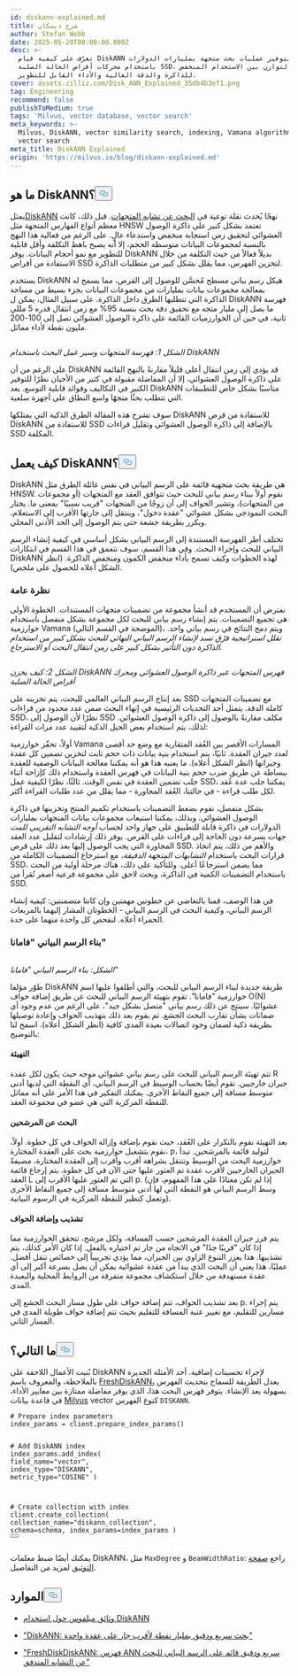 ```yaml
---
id: diskann-explained.md
title: شرح ديسكان
author: Stefan Webb
date: 2025-05-20T00:00:00.000Z
desc: >-
  تعرّف على كيفية قيام DiskANN بتوفير عمليات بحث متجهة بمليارات الدولارات
  باستخدام محركات أقراص الحالة الصلبة SSD، وتحقيق التوازن بين الاستخدام المنخفض
  للذاكرة والدقة العالية والأداء القابل للتطوير.
cover: assets.zilliz.com/Disk_ANN_Explained_35db4b3ef1.png
tag: Engineering
recommend: false
publishToMedium: true
tags: 'Milvus, vector database, vector search'
meta_keywords: >-
  Milvus, DiskANN, vector similarity search, indexing, Vamana algorithm, disk
  vector search
meta_title: DiskANN Explained
origin: 'https://milvus.io/blog/diskann-explained.md'
---
```

<h2 id="What-is-DiskANN" class="common-anchor-header">ما هو DiskANN؟<button data-href="#What-is-DiskANN" class="anchor-icon" translate="no">
      <svg translate="no"
        aria-hidden="true"
        focusable="false"
        height="20"
        version="1.1"
        viewBox="0 0 16 16"
        width="16"
      >
        <path
          fill="#0092E4"
          fill-rule="evenodd"
          d="M4 9h1v1H4c-1.5 0-3-1.69-3-3.5S2.55 3 4 3h4c1.45 0 3 1.69 3 3.5 0 1.41-.91 2.72-2 3.25V8.59c.58-.45 1-1.27 1-2.09C10 5.22 8.98 4 8 4H4c-.98 0-2 1.22-2 2.5S3 9 4 9zm9-3h-1v1h1c1 0 2 1.22 2 2.5S13.98 12 13 12H9c-.98 0-2-1.22-2-2.5 0-.83.42-1.64 1-2.09V6.25c-1.09.53-2 1.84-2 3.25C6 11.31 7.55 13 9 13h4c1.45 0 3-1.69 3-3.5S14.5 6 13 6z"
        ></path>
      </svg>
    </button></h2><p>يمثل<a href="https://github.com/microsoft/DiskANN">DiskANN</a> نهجًا يُحدث نقلة نوعية في <a href="https://zilliz.com/learn/vector-similarity-search">البحث عن تشابه المتجهات</a>. قبل ذلك، كانت معظم أنواع الفهارس المتجهة مثل HNSW تعتمد بشكل كبير على ذاكرة الوصول العشوائي لتحقيق زمن استجابة منخفض واستدعاء عالٍ. على الرغم من فعالية هذا النهج بالنسبة لمجموعات البيانات متوسطة الحجم، إلا أنه يصبح باهظ التكلفة وأقل قابلية للتطوير مع نمو أحجام البيانات. يوفر DiskANN بديلاً فعالاً من حيث التكلفة من خلال الاستفادة من أقراص SSD لتخزين الفهرس، مما يقلل بشكل كبير من متطلبات الذاكرة.</p>
<p>يستخدم DiskANN هيكل رسم بياني مسطح مُحسَّن للوصول إلى القرص، مما يسمح له بمعالجة مجموعات بيانات بمليارات من مجموعات البيانات بجزء بسيط من مساحة الذاكرة التي تتطلبها الطرق داخل الذاكرة. على سبيل المثال، يمكن ل DiskANN فهرسة ما يصل إلى مليار متجه مع تحقيق دقة بحث بنسبة 95% مع زمن انتقال قدره 5 مللي ثانية، في حين أن الخوارزميات القائمة على ذاكرة الوصول العشوائي تصل إلى 100-200 مليون نقطة لأداء مماثل.</p>
<p>
  <span class="img-wrapper">
    <img translate="no" src="https://assets.zilliz.com/Vector_indexing_and_search_workflow_with_Disk_ANN_41cdf33652.png" alt="" class="doc-image" id="" />
    <span></span>
  </span>
</p>
<p><em>الشكل 1: فهرسة المتجهات وسير عمل البحث باستخدام DiskANN</em></p>
<p>على الرغم من أن DiskANN قد يؤدي إلى زمن انتقال أعلى قليلاً مقارنةً بالنهج القائمة على ذاكرة الوصول العشوائي، إلا أن المفاضلة مقبولة في كثير من الأحيان نظرًا للتوفير الكبير في التكاليف وفوائد قابلية التوسع. يعد DiskANN مناسبًا بشكل خاص للتطبيقات التي تتطلب بحثًا متجهًا واسع النطاق على أجهزة سلعية.</p>
<p>سوف تشرح هذه المقالة الطرق الذكية التي يمتلكها DiskANN للاستفادة من قرص DiskANN للاستفادة من SSD بالإضافة إلى ذاكرة الوصول العشوائي وتقليل قراءات SSD المكلفة.</p>
<h2 id="How-Does-DiskANN-Work" class="common-anchor-header">كيف يعمل DiskANN؟<button data-href="#How-Does-DiskANN-Work" class="anchor-icon" translate="no">
      <svg translate="no"
        aria-hidden="true"
        focusable="false"
        height="20"
        version="1.1"
        viewBox="0 0 16 16"
        width="16"
      >
        <path
          fill="#0092E4"
          fill-rule="evenodd"
          d="M4 9h1v1H4c-1.5 0-3-1.69-3-3.5S2.55 3 4 3h4c1.45 0 3 1.69 3 3.5 0 1.41-.91 2.72-2 3.25V8.59c.58-.45 1-1.27 1-2.09C10 5.22 8.98 4 8 4H4c-.98 0-2 1.22-2 2.5S3 9 4 9zm9-3h-1v1h1c1 0 2 1.22 2 2.5S13.98 12 13 12H9c-.98 0-2-1.22-2-2.5 0-.83.42-1.64 1-2.09V6.25c-1.09.53-2 1.84-2 3.25C6 11.31 7.55 13 9 13h4c1.45 0 3-1.69 3-3.5S14.5 6 13 6z"
        ></path>
      </svg>
    </button></h2><p>DiskANN هي طريقة بحث متجهية قائمة على الرسم البياني في نفس عائلة الطرق مثل HNSW. نقوم أولاً ببناء رسم بياني للبحث حيث تتوافق العقد مع المتجهات (أو مجموعات من المتجهات)، وتشير الحواف إلى أن زوجًا من المتجهات "قريب نسبيًا" بمعنى ما. يختار البحث النموذجي بشكل عشوائي "عقدة دخول"، وينتقل إلى جارتها الأقرب إلى الاستعلام، ويكرر بطريقة جشعة حتى يتم الوصول إلى الحد الأدنى المحلي.</p>
<p>تختلف أطر الفهرسة المستندة إلى الرسم البياني بشكل أساسي في كيفية إنشاء الرسم البياني للبحث وإجراء البحث. وفي هذا القسم، سوف نتعمق في هذا القسم في ابتكارات DiskANN لهذه الخطوات وكيف تسمح بأداء منخفض الكمون ومنخفض الذاكرة. (انظر الشكل أعلاه للحصول على ملخص).</p>
<h3 id="An-Overview" class="common-anchor-header">نظرة عامة</h3><p>نفترض أن المستخدم قد أنشأ مجموعة من تضمينات متجهات المستندات. الخطوة الأولى هي تجميع التضمينات. يتم إنشاء رسم بياني للبحث لكل مجموعة بشكل منفصل باستخدام خوارزمية Vamana (الموضحة في القسم التالي)، ويتم دمج النتائج في رسم بياني واحد. <em>تقلل استراتيجية فرّق تسد لإنشاء الرسم البياني النهائي للبحث بشكل كبير من استخدام الذاكرة دون التأثير بشكل كبير على زمن انتقال البحث أو الاسترجاع.</em></p>
<p>
  <span class="img-wrapper">
    <img translate="no" src="https://assets.zilliz.com/How_Disk_ANN_stores_vector_index_across_RAM_and_SSD_d6564b087f.jpg" alt="" class="doc-image" id="" />
    <span></span>
  </span>
</p>
<p><em>الشكل 2: كيف يخزن DiskANN فهرس المتجهات عبر ذاكرة الوصول العشوائي ومحرك أقراص الحالة الصلبة</em></p>
<p>بعد إنتاج الرسم البياني العالمي للبحث، يتم تخزينه على SSD مع تضمينات المتجهات كاملة الدقة. يتمثل أحد التحديات الرئيسية في إنهاء البحث ضمن عدد محدود من قراءات SSD، نظرًا لأن الوصول إلى SSD مكلف مقارنةً بالوصول إلى ذاكرة الوصول العشوائي. لذلك، يتم استخدام بعض الحيل الذكية لتقييد عدد مرات القراءة:</p>
<p>أولاً، تحفّز خوارزمية Vamana المسارات الأقصر بين العُقد المتقاربة مع وضع حد أقصى لعدد جيران العقدة. ثانيًا، يتم استخدام بنية بيانات ذات حجم ثابت لتخزين تضمين كل عقدة وجيرانها (انظر الشكل أعلاه). ما يعنيه هذا هو أنه يمكننا معالجة البيانات الوصفية للعقدة ببساطة عن طريق ضرب حجم بنية البيانات في فهرس العقدة واستخدام ذلك كإزاحة أثناء جلب تضمين العقدة في نفس الوقت. ثالثًا، نظرًا لكيفية عمل SSD، يمكننا جلب عدة عُقد لكل طلب قراءة - في حالتنا، العُقد المجاورة - مما يقلل من عدد طلبات القراءة أكثر.</p>
<p>بشكل منفصل، نقوم بضغط التضمينات باستخدام تكميم المنتج وتخزينها في ذاكرة الوصول العشوائي. وبذلك، يمكننا استيعاب مجموعات بيانات المتجهات بمليارات الدولارات في ذاكرة قابلة للتطبيق على جهاز واحد لحساب <em>أوجه التشابه التقريبي للمت</em> جهات بسرعة دون الحاجة إلى قراءات على القرص. يوفر ذلك إرشادات لتقليل عدد العقد المجاورة التي يجب الوصول إليها بعد ذلك على قرص SSD. والأهم من ذلك، يتم اتخاذ قرارات البحث باستخدام <em>التشابهات المت</em>جهة <em>الدقيقة،</em> مع استرجاع التضمينات الكاملة من SSD، مما يضمن استرجاعًا أعلى. وللتأكيد على ذلك، هناك مرحلة أولية من البحث باستخدام التضمينات الكمية في الذاكرة، وبحث لاحق على مجموعة فرعية أصغر تُقرأ من SSD.</p>
<p>في هذا الوصف، قمنا بالتغاضي عن خطوتين مهمتين وإن كانتا متضمنتين: كيفية إنشاء الرسم البياني، وكيفية البحث في الرسم البياني - الخطوتان المشار إليهما بالمربعات الحمراء أعلاه. لنفحص كل واحدة منهما على حدة.</p>
<h3 id="Vamana-Graph-Construction" class="common-anchor-header">بناء الرسم البياني "فامانا"</h3><p>
  <span class="img-wrapper">
    <img translate="no" src="https://assets.zilliz.com/Vamana_Graph_Construction_ecb4dab839.jpg" alt="" class="doc-image" id="" />
    <span></span>
  </span>
</p>
<p><em>الشكل: بناء الرسم البياني "فامانا"</em></p>
<p>طوّر مؤلفا DiskANN طريقة جديدة لبناء الرسم البياني للبحث، والتي أطلقوا عليها اسم خوارزمية "فامانا". تقوم بتهيئة الرسم البياني للبحث عن طريق إضافة حواف O(N) عشوائيًا. سينتج عن ذلك رسم بياني "متصل بشكل جيد"، على الرغم من عدم وجود أي ضمانات بشأن تقارب البحث الجشع. ثم يقوم بعد ذلك بتهذيب الحواف وإعادة توصيلها بطريقة ذكية لضمان وجود اتصالات بعيدة المدى كافية (انظر الشكل أعلاه). اسمح لنا بالتوضيح:</p>
<h4 id="Initialization" class="common-anchor-header">التهيئة</h4><p>تتم تهيئة الرسم البياني للبحث على رسم بياني عشوائي موجه حيث يكون لكل عقدة R جيران خارجيين. نقوم أيضًا بحساب الوسيط في الرسم البياني، أي النقطة التي لديها أدنى متوسط مسافة إلى جميع النقاط الأخرى. يمكنك التفكير في هذا الأمر على أنه مماثل للنقطة المركزية التي هي عضو في مجموعة العقد.</p>
<h4 id="Search-for-Candidates" class="common-anchor-header">البحث عن المرشحين</h4><p>بعد التهيئة نقوم بالتكرار على العُقد، حيث نقوم بإضافة وإزالة الحواف في كل خطوة. أولاً، نقوم بتشغيل خوارزمية بحث على العقدة المختارة، p، لتوليد قائمة بالمرشحين. تبدأ خوارزمية البحث من الوسيط وتتنقل بشراهة أقرب وأقرب إلى العقدة المختارة، مضيفةً الجيران الخارجيين لأقرب عقدة تم العثور عليها حتى الآن في كل خطوة. يتم إرجاع قائمة العقد L التي تم العثور عليها الأقرب إلى p. (إذا لم تكن معتادًا على هذا المفهوم، فإن وسط الرسم البياني هو النقطة التي لها أدنى متوسط مسافة إلى جميع النقاط الأخرى وتعمل كنظير للنقطة المركزية في الرسوم البيانية).</p>
<h4 id="Pruning-and-Adding-Edges" class="common-anchor-header">تشذيب وإضافة الحواف</h4><p>يتم فرز جيران العقدة المرشحين حسب المسافة، ولكل مرشح، تتحقق الخوارزمية مما إذا كان "قريبًا جدًا" في الاتجاه من جار تم اختياره بالفعل. إذا كان الأمر كذلك، يتم تشذيبها. هذا يعزز التنوع الزاوي بين الجيران، مما يؤدي تجريبياً إلى خصائص تنقل أفضل. عمليًا، هذا يعني أن البحث الذي يبدأ من عقدة عشوائية يمكن أن يصل بسرعة أكبر إلى أي عقدة مستهدفة من خلال استكشاف مجموعة متفرقة من الروابط المحلية والبعيدة المدى.</p>
<p>بعد تشذيب الحواف، تتم إضافة حواف على طول مسار البحث الجشع إلى p. يتم إجراء مسارين للتقليم، مع تغيير عتبة المسافة للتقليم بحيث تتم إضافة حواف طويلة المدى في المسار الثاني.</p>
<h2 id="What’s-Next" class="common-anchor-header">ما التالي؟<button data-href="#What’s-Next" class="anchor-icon" translate="no">
      <svg translate="no"
        aria-hidden="true"
        focusable="false"
        height="20"
        version="1.1"
        viewBox="0 0 16 16"
        width="16"
      >
        <path
          fill="#0092E4"
          fill-rule="evenodd"
          d="M4 9h1v1H4c-1.5 0-3-1.69-3-3.5S2.55 3 4 3h4c1.45 0 3 1.69 3 3.5 0 1.41-.91 2.72-2 3.25V8.59c.58-.45 1-1.27 1-2.09C10 5.22 8.98 4 8 4H4c-.98 0-2 1.22-2 2.5S3 9 4 9zm9-3h-1v1h1c1 0 2 1.22 2 2.5S13.98 12 13 12H9c-.98 0-2-1.22-2-2.5 0-.83.42-1.64 1-2.09V6.25c-1.09.53-2 1.84-2 3.25C6 11.31 7.55 13 9 13h4c1.45 0 3-1.69 3-3.5S14.5 6 13 6z"
        ></path>
      </svg>
    </button></h2><p>بُنيت الأعمال اللاحقة على DiskANN لإجراء تحسينات إضافية. أحد الأمثلة الجديرة بالملاحظة، والمعروف باسم <a href="https://arxiv.org/abs/2105.09613">FreshDiskANN،</a> يعدل الطريقة للسماح بتحديث الفهرس بسهولة بعد الإنشاء. يتوفر فهرس البحث هذا، الذي يوفر مفاضلة ممتازة بين معايير الأداء، في قاعدة بيانات <a href="https://milvus.io/docs/overview.md">Milvus</a> vector كنوع الفهرس <code translate="no">DISKANN</code>.</p>
<pre><code translate="no" class="language-python"><span class="hljs-comment"># Prepare index parameters</span>
index_params = client.prepare_index_params()

<span class="hljs-comment"># Add DiskANN index</span>
index_params.add_index(
    field_name=<span class="hljs-string">&quot;vector&quot;</span>,
    index_type=<span class="hljs-string">&quot;DISKANN&quot;</span>,
    metric_type=<span class="hljs-string">&quot;COSINE&quot;</span>
)

<span class="hljs-comment"># Create collection with index</span>
client.create_collection(
    collection_name=<span class="hljs-string">&quot;diskann_collection&quot;</span>,
    schema=schema,
    index_params=index_params
)
<button class="copy-code-btn"></button></code></pre>
<p>يمكنك أيضًا ضبط معلمات DiskANN، مثل <code translate="no">MaxDegree</code> و <code translate="no">BeamWidthRatio</code>: راجع <a href="https://milvus.io/docs/disk_index.md#On-disk-Index">صفحة التوثيق</a> لمزيد من التفاصيل.</p>
<h2 id="Resources" class="common-anchor-header">الموارد<button data-href="#Resources" class="anchor-icon" translate="no">
      <svg translate="no"
        aria-hidden="true"
        focusable="false"
        height="20"
        version="1.1"
        viewBox="0 0 16 16"
        width="16"
      >
        <path
          fill="#0092E4"
          fill-rule="evenodd"
          d="M4 9h1v1H4c-1.5 0-3-1.69-3-3.5S2.55 3 4 3h4c1.45 0 3 1.69 3 3.5 0 1.41-.91 2.72-2 3.25V8.59c.58-.45 1-1.27 1-2.09C10 5.22 8.98 4 8 4H4c-.98 0-2 1.22-2 2.5S3 9 4 9zm9-3h-1v1h1c1 0 2 1.22 2 2.5S13.98 12 13 12H9c-.98 0-2-1.22-2-2.5 0-.83.42-1.64 1-2.09V6.25c-1.09.53-2 1.84-2 3.25C6 11.31 7.55 13 9 13h4c1.45 0 3-1.69 3-3.5S14.5 6 13 6z"
        ></path>
      </svg>
    </button></h2><ul>
<li><p><a href="https://milvus.io/docs/disk_index.md#On-disk-Index">وثائق ميلفوس حول استخدام DiskANN</a></p></li>
<li><p><a href="https://suhasjs.github.io/files/diskann_neurips19.pdf">"DiskANN: بحث سريع ودقيق بمليار نقطة لأقرب جار على عقدة واحدة"</a></p></li>
<li><p><a href="https://arxiv.org/abs/2105.09613">"FreshDiskDiskANN: فهرس ANN سريع ودقيق قائم على الرسم البياني للبحث عن التشابه المتدفق"</a></p></li>
</ul>
